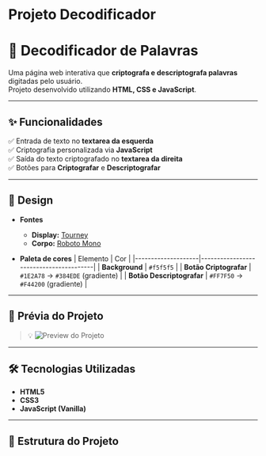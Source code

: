 <h1>Projeto Decodificador</h1>

# 🔐 Decodificador de Palavras

Uma página web interativa que **criptografa e descriptografa palavras** digitadas pelo usuário.  
Projeto desenvolvido utilizando **HTML, CSS e JavaScript**.

---

## ✨ Funcionalidades

✅ Entrada de texto no **textarea da esquerda**  
✅ Criptografia personalizada via **JavaScript**  
✅ Saída do texto criptografado no **textarea da direita**  
✅ Botões para **Criptografar** e **Descriptografar**

---

## 🎨 Design

- **Fontes**  
  - **Display:** [Tourney](https://fonts.google.com/specimen/Tourney)  
  - **Corpo:** [Roboto Mono](https://fonts.google.com/specimen/Roboto+Mono)

- **Paleta de cores**
  | Elemento            | Cor                                    |
  |--------------------|----------------------------------------|
  | **Background**      | `#f5f5f5`                             |
  | **Botão Criptografar** | `#1E2A78` → `#384EDE` (gradiente)     |
  | **Botão Descriptografar** | `#FF7F50` → `#F44200` (gradiente) |

---

## 🚀 Prévia do Projeto

> 💡 ![Preview do Projeto](https://via.placeholder.com/800x400.png?text=Adicione+sua+imagem+de+preview+aqui)

---

## 🛠 Tecnologias Utilizadas

- **HTML5**
- **CSS3**
- **JavaScript (Vanilla)**

---

## 📂 Estrutura do Projeto

